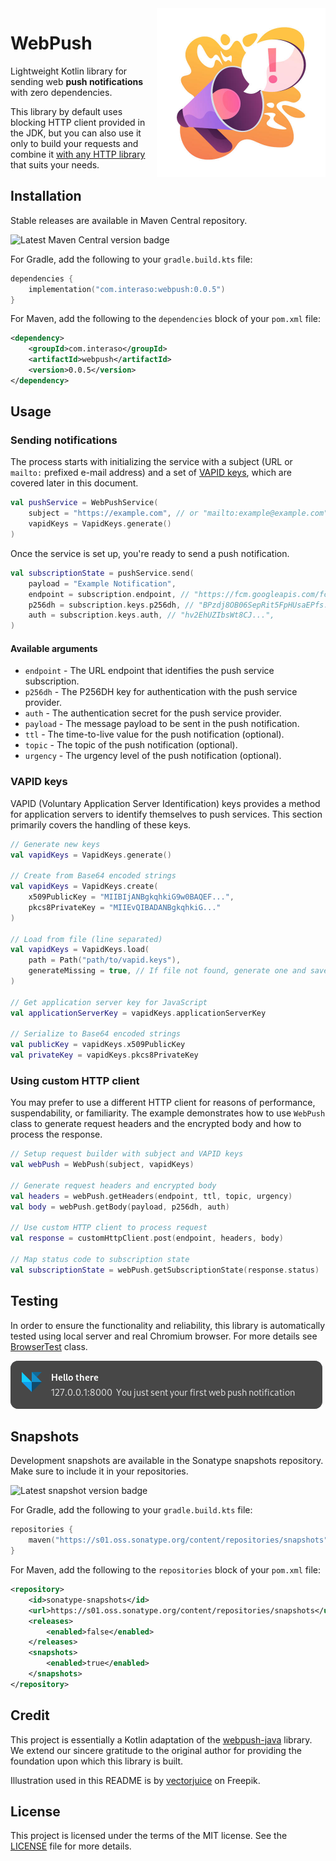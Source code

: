 <img src="docs/illustration.jpg" align="right" width="270" height="270">

# WebPush

Lightweight Kotlin library for sending web **push notifications** with zero dependencies.

This library by default uses blocking HTTP client provided in the JDK, but you can also use it only to
build your requests and combine it [with any HTTP library](#using-custom-http-client) that suits your needs.

## Installation

Stable releases are available in Maven Central repository.

![Latest Maven Central version badge](https://img.shields.io/maven-central/v/com.interaso/webpush?color=blue)

For Gradle, add the following to your `gradle.build.kts` file:

```kotlin
dependencies {
    implementation("com.interaso:webpush:0.0.5")
}
```

For Maven, add the following to the `dependencies` block of your `pom.xml` file:

```xml
<dependency>
    <groupId>com.interaso</groupId>
    <artifactId>webpush</artifactId>
    <version>0.0.5</version>
</dependency>
```

## Usage

### Sending notifications

The process starts with initializing the service with a subject (URL or `mailto:` prefixed e-mail address) 
and a set of [VAPID keys](#vapid-keys), which are covered later in this document.

```kotlin
val pushService = WebPushService(
    subject = "https://example.com", // or "mailto:example@example.com"
    vapidKeys = VapidKeys.generate()
)
```

Once the service is set up, you're ready to send a push notification.

```kotlin
val subscriptionState = pushService.send(
    payload = "Example Notification",
    endpoint = subscription.endpoint, // "https://fcm.googleapis.com/fcm/send/...",
    p256dh = subscription.keys.p256dh, // "BPzdj8OB06SepRit5FpHUsaEPfs...",
    auth = subscription.keys.auth, // "hv2EhUZIbsWt8CJ...",
)
```

#### Available arguments

- `endpoint` - The URL endpoint that identifies the push service subscription.
- `p256dh` - The P256DH key for authentication with the push service provider.
- `auth` - The authentication secret for the push service provider.
- `payload` - The message payload to be sent in the push notification.
- `ttl` - The time-to-live value for the push notification (optional).
- `topic` - The topic of the push notification (optional).
- `urgency` - The urgency level of the push notification (optional).

### VAPID keys

VAPID (Voluntary Application Server Identification) keys provides a method for application servers to identify
themselves to push services. This section primarily covers the handling of these keys.

```kotlin
// Generate new keys
val vapidKeys = VapidKeys.generate()

// Create from Base64 encoded strings 
val vapidKeys = VapidKeys.create(
    x509PublicKey = "MIIBIjANBgkqhkiG9w0BAQEF...",
    pkcs8PrivateKey = "MIIEvQIBADANBgkqhkiG..."
)

// Load from file (line separated)
val vapidKeys = VapidKeys.load(
    path = Path("path/to/vapid.keys"),
    generateMissing = true, // If file not found, generate one and save it
)

// Get application server key for JavaScript
val applicationServerKey = vapidKeys.applicationServerKey

// Serialize to Base64 encoded strings
val publicKey = vapidKeys.x509PublicKey
val privateKey = vapidKeys.pkcs8PrivateKey
```

### Using custom HTTP client

You may prefer to use a different HTTP client for reasons of performance, suspendability, or familiarity.
The example demonstrates how to use `WebPush` class to generate request headers and the encrypted body
and how to process the response.

```kotlin
// Setup request builder with subject and VAPID keys
val webPush = WebPush(subject, vapidKeys)

// Generate request headers and encrypted body
val headers = webPush.getHeaders(endpoint, ttl, topic, urgency)
val body = webPush.getBody(payload, p256dh, auth)

// Use custom HTTP client to process request
val response = customHttpClient.post(endpoint, headers, body)

// Map status code to subscription state
val subscriptionState = webPush.getSubscriptionState(response.status)
```

## Testing

In order to ensure the functionality and reliability, this library is automatically tested using local server and real
Chromium browser. For more details see [BrowserTest](src/test/kotlin/com/interaso/webpush/BrowserTest.kt) class.

![Notification](docs/notification.png)

## Snapshots

Development snapshots are available in the Sonatype snapshots repository. Make sure to include it in your repositories.

![Latest snapshot version badge](https://img.shields.io/nexus/s/com.interaso/webpush?label=latest%20version&color=blue&server=https%3A%2F%2Fs01.oss.sonatype.org%2F)

For Gradle, add the following to your `gradle.build.kts` file:

```kotlin
repositories {
    maven("https://s01.oss.sonatype.org/content/repositories/snapshots")
}
```

For Maven, add the following to the `repositories` block of your `pom.xml` file:

```xml
<repository>
    <id>sonatype-snapshots</id>
    <url>https://s01.oss.sonatype.org/content/repositories/snapshots</url>
    <releases>
        <enabled>false</enabled>
    </releases>
    <snapshots>
        <enabled>true</enabled>
    </snapshots>
</repository>
```

## Credit

This project is essentially a Kotlin adaptation of the [webpush-java](https://github.com/web-push-libs/webpush-java)
library. We extend our sincere gratitude to the original author for providing the foundation upon which this library is
built.

Illustration used in this README is by [vectorjuice](https://www.freepik.com/free-vector/attention-attraction-important-announcement-warning-information-sharing-latest-news-loudspeaker-megaphone-bullhorn-with-exclamation-mark-vector-isolated-concept-metaphor-illustration_12083537.htm#query=notification&position=10&from_view=search&track=sph) on Freepik.

## License

This project is licensed under the terms of the MIT license. See the [LICENSE](/LICENSE) file for more details.
